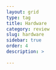 ```yaml
---
layout: grid
type: tag
title: Hardware
category: review
slug: hardware
sidebar: true
order: 4
description: >
   
---
```

